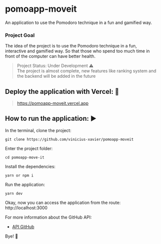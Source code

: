 # pomoapp-moveit
An application to use the Pomodoro technique in a fun and gamified way.

### Project Goal
The idea of the project is to use the Pomodoro technique in a fun, interactive and gamified way. So that those who spend too much time in front of the computer can have better health.

> Project Status: Under Development :warning:  
> The project is almost complete, new features like ranking system and the backend will be added in the future

## Deploy the application with Vercel: :dash:

> https://pomoapp-moveit.vercel.app

## How to run the application: :arrow_forward:

In the terminal, clone the project: 
``` 
git clone https://github.com/vinicius-xavier/pomoapp-moveit
```

Enter the project folder:

```
cd pomoapp-move-it
```

Install the dependencies:

```
yarn or npm i
```

Run the application:

```
yarn dev
```

Okay, now you can access the application from the route: http://localhost:3000


For more information about the GitHub API:
- [API GitHub](https://docs.github.com/en/rest)


Bye! :wave:
